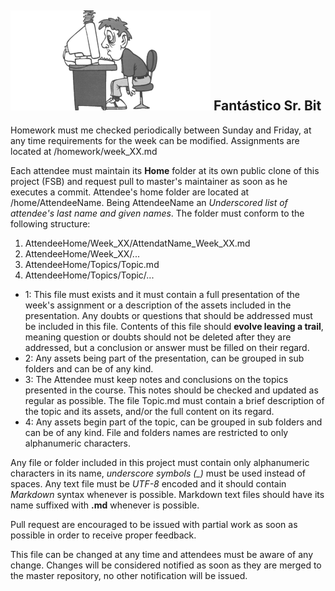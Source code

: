 ![FSB](fsb_small.png)
Fantástico Sr. Bit
-

Homework must me checked periodically between Sunday and Friday, at any time requirements for the week can be modified. Assignments are located at /homework/week_XX.md

Each attendee must maintain its **Home** folder at its own public clone of this project (FSB) and request pull to master's maintainer as soon as he executes a commit. Attendee's home folder are located at /home/AttendeeName. Being AttendeeName an *Underscored list of attendee's last name and given names*. The folder must conform to the following structure:

1. AttendeeHome/Week_XX/AttendatName_Week_XX.md
2. AttendeeHome/Week_XX/...
3. AttendeeHome/Topics/Topic.md
4. AttendeeHome/Topics/Topic/...

* 1: This file must exists and it must contain a full presentation of the week's assignment or a description of the assets included in the presentation. Any doubts or questions that should be addressed must be included in this file. Contents of this file should **evolve leaving a trail**, meaning question or doubts should not be deleted after they are addressed, but a conclusion or answer must be filled on their regard.
* 2: Any assets being part of the presentation, can be grouped in sub folders and can be of any kind.
* 3: The Attendee must keep notes and conclusions on the topics presented in the course. This notes should be checked and updated as regular as possible. The file Topic.md must contain a brief description of the topic and its assets, and/or the full content on its regard.
* 4: Any assets begin part of the topic, can be grouped in sub folders and can be of any kind. File and folders names are restricted to only alphanumeric characters.

Any file or folder included in this project must contain only alphanumeric characters in its name, *underscore symbols (_)* must be used instead of spaces. Any text file must be *UTF-8* encoded and it should contain *Markdown* syntax whenever is possible. Markdown text files should have its name suffixed with **.md** whenever is possible. 

Pull request are encouraged to be issued with partial work as soon as possible in order to receive proper feedback.

This file can be changed at any time and attendees must be aware of any change. Changes will be considered notified as soon as they are merged to the master repository, no other notification will be issued.
